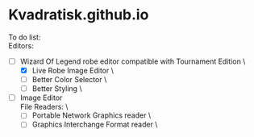 # Kvadratisk.github.io

To do list: \
  Editors: 
  - [ ] Wizard Of Legend robe editor compatible with Tournament Edition \
    - [x] Live Robe Image Editor \
    - [ ] Better Color Selector \
    - [ ] Better Styling \
  - [ ] Image Editor \
  File Readers: \
    - [ ] Portable Network Graphics reader \
    - [ ] Graphics Interchange Format reader \
